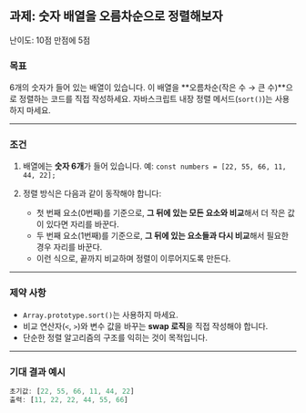 ## 과제: 숫자 배열을 오름차순으로 정렬해보자

난이도: 10점 만점에 5점

### 목표

6개의 숫자가 들어 있는 배열이 있습니다.
이 배열을 **오름차순(작은 수 → 큰 수)**으로 정렬하는 코드를 직접 작성하세요.
자바스크립트 내장 정렬 메서드(`sort()`)는 사용하지 마세요.

---

### 조건

1. 배열에는 **숫자 6개**가 들어 있습니다.
   예: `const numbers = [22, 55, 66, 11, 44, 22];`

2. 정렬 방식은 다음과 같이 동작해야 합니다:

   - 첫 번째 요소(0번째)를 기준으로, **그 뒤에 있는 모든 요소와 비교**해서 더 작은 값이 있다면 자리를 바꾼다.
   - 두 번째 요소(1번째)를 기준으로, **그 뒤에 있는 요소들과 다시 비교**해서 필요한 경우 자리를 바꾼다.
   - 이런 식으로, 끝까지 비교하며 정렬이 이루어지도록 만든다.

---

### 제약 사항

* `Array.prototype.sort()`는 사용하지 마세요.
* 비교 연산자(`<`, `>`)와 변수 값을 바꾸는 **swap 로직**을 직접 작성해야 합니다.
* 단순한 정렬 알고리즘의 구조를 익히는 것이 목적입니다.

---

### 기대 결과 예시

```js
초기값: [22, 55, 66, 11, 44, 22]
출력: [11, 22, 22, 44, 55, 66]
```